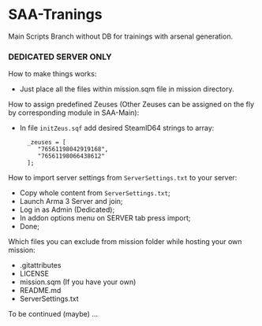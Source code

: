 # SAA-Tranings
Main Scripts Branch without DB for trainings with arsenal generation.

### DEDICATED SERVER ONLY

How to make things works:
- Just place all the files within mission.sqm file in mission directory.

How to assign predefined Zeuses (Other Zeuses can be assigned on the fly by corresponding module in SAA-Main):
- In file `initZeus.sqf` add desired SteamID64 strings to array:

        _zeuses = [
           "76561198042919168", 
           "76561198066438612"
        ];

How to import server settings from `ServerSettings.txt` to your server:
 - Copy whole content from `ServerSettings.txt`;
 - Launch Arma 3 Server and join;
 - Log in as Admin (Dedicated);
 - In addon options menu on SERVER tab press import;
 - Done;

Which files you can exclude from mission folder while hosting your own mission:
 - .gitattributes
 - LICENSE
 - mission.sqm (If you have your own)
 - README.md
 - ServerSettings.txt
  
To be continued (maybe) ...
